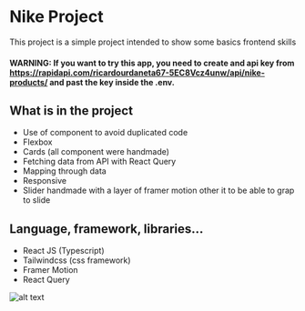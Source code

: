# Nike Project

This project is a simple project intended to show some basics frontend skills

#### WARNING: If you want to try this app, you need to create and api key from https://rapidapi.com/ricardourdaneta67-5EC8Vcz4unw/api/nike-products/ and past the key inside the .env.

## What is in the project

-   Use of component to avoid duplicated code
-   Flexbox
-   Cards (all component were handmade)
-   Fetching data from API with React Query
-   Mapping through data
-   Responsive
-   Slider handmade with a layer of framer motion other it to be able to grap to slide

## Language, framework, libraries...

-   React JS (Typescript)
-   Tailwindcss (css framework)
-   Framer Motion
-   React Query

![alt text](https://github.com/Samuel-POTTER/nike-website/blob/main/preview.gif)
